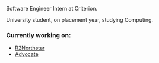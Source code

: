 Software Engineer Intern at Criterion.

University student, on placement year, studying Computing.

### Currently working on:
- [R2Northstar](https://github.com/R2Northstar)
- [Advocate](https://github.com/ASpoonPlaysGames/Advocate)
